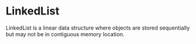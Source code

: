 # LinkedList
LinkedList is a linear data structure where objects are stored sequentially but may not be in contiguous memory location.
